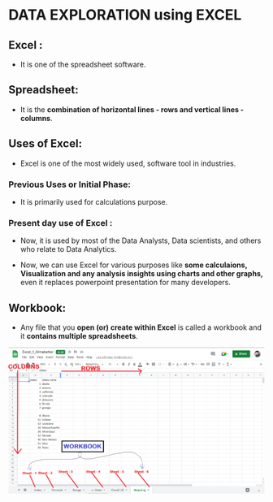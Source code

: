 # DATA EXPLORATION using EXCEL

## Excel : 
- It is one of the spreadsheet software.

## Spreadsheet: 
- It is the **combination of horizontal lines - rows and vertical lines - columns**.

## Uses of Excel:

- Excel is one of the most widely used, software tool in industries.

### Previous Uses or Initial Phase:
- It is primarily used for calculations purpose.


### Present day use of Excel :
- Now, it is used by most of the Data Analysts, Data scientists, and others who relate to Data Analytics.

- Now, we can use Excel for various purposes like **some calculaions, Visualization and any analysis insights using charts and other graphs,** even it replaces powerpoint presentation for many developers.



## Workbook: 
- Any file that you **open (or) create within Excel** is called a workbook and it **contains multiple spreadsheets**.

![Workbook image](./images/workbook.png)

